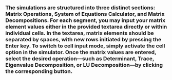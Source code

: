 ### The simulations are structured into three distinct sections: Matrix Operations, System of Equations Calculator, and Matrix Decompositions. For each segment, you may input your matrix element values either in the provided textarea directly or within individual cells. In the textarea, matrix elements should be separated by spaces, with new rows initiated by pressing the Enter key. To switch to cell input mode, simply activate the cell option in the simulator. Once the matrix values are entered, select the desired operation—such as Determinant, Trace, Eigenvalue Decomposition, or LU Decomposition—by clicking the corresponding button.